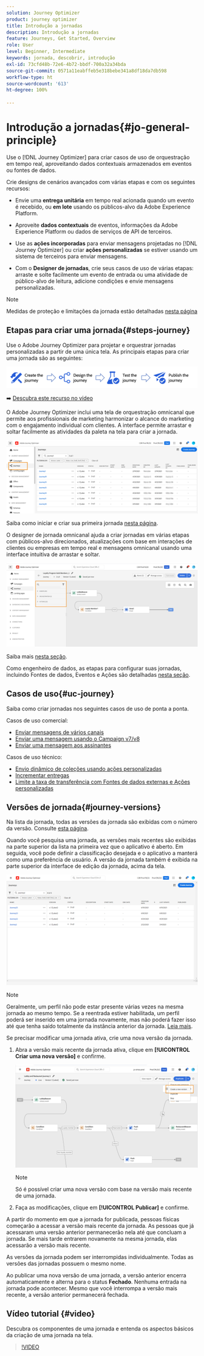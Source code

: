 ```yaml
---
solution: Journey Optimizer
product: journey optimizer
title: Introdução a jornadas
description: Introdução a jornadas
feature: Journeys, Get Started, Overview
role: User
level: Beginner, Intermediate
keywords: jornada, descobrir, introdução
exl-id: 73cfd48b-72e6-4b72-bbdf-700a32a34bda
source-git-commit: 0571a11eabffeb5e318bebe341a8df18da7db598
workflow-type: ht
source-wordcount: '613'
ht-degree: 100%

---
```



# Introdução a jornadas{#jo-general-principle}

Use o [!DNL Journey Optimizer] para criar casos de uso de orquestração em tempo real, aproveitando dados contextuais armazenados em eventos ou fontes de dados.

Crie designs de cenários avançados com várias etapas e com os seguintes recursos:

* Envie uma **entrega unitária** em tempo real acionada quando um evento é recebido, ou **em lote** usando os públicos-alvo da Adobe Experience Platform.

* Aproveite **dados contextuais** de eventos, informações da Adobe Experience Platform ou dados de serviços de API de terceiros.

* Use as **ações incorporadas** para enviar mensagens projetadas no [!DNL Journey Optimizer] ou criar **ações personalizadas** se estiver usando um sistema de terceiros para enviar mensagens.

* Com o **Designer de jornadas**, crie seus casos de uso de várias etapas: arraste e solte facilmente um evento de entrada ou uma atividade de público-alvo de leitura, adicione condições e envie mensagens personalizadas.

>[!NOTE]
>
>Medidas de proteção e limitações da jornada estão detalhadas [nesta página](../start/guardrails.md)

## Etapas para criar uma jornada{#steps-journey}

Use o Adobe Journey Optimizer para projetar e orquestrar jornadas personalizadas a partir de uma única tela. As principais etapas para criar uma jornada são as seguintes:

![](assets/journey-creation-process.png)

➡️ [Descubra este recurso no vídeo](#video)

O Adobe Journey Optimizer inclui uma tela de orquestração omnicanal que permite aos profissionais de marketing harmonizar o alcance do marketing com o engajamento individual com clientes. A interface permite arrastar e soltar facilmente as atividades da paleta na tela para criar a jornada.

![](assets/interface-journeys.png)

Saiba como iniciar e criar sua primeira jornada [nesta página](journey-gs.md).

O designer de jornada omnicanal ajuda a criar jornadas em várias etapas com públicos-alvo direcionados, atualizações com base em interações de clientes ou empresas em tempo real e mensagens omnicanal usando uma interface intuitiva de arrastar e soltar.

![](assets/journey38.png)

Saiba mais [nesta seção](using-the-journey-designer.md).

Como engenheiro de dados, as etapas para configurar suas jornadas, incluindo Fontes de dados, Eventos e Ações são detalhadas [nesta seção](../configuration/about-data-sources-events-actions.md).


## Casos de uso{#uc-journey}

Saiba como criar jornadas nos seguintes casos de uso de ponta a ponta.

Casos de uso comercial:

* [Enviar mensagens de vários canais](journeys-uc.md)
* [Enviar uma mensagem usando o Campaign v7/v8](ajo-ac.md)
* [Enviar uma mensagem aos assinantes](message-to-subscribers-uc.md)

Casos de uso técnico:

* [Envio dinâmico de coleções usando ações personalizadas](collections.md)
* [Incrementar entregas](ramp-up-deliveries-uc.md)
* [Limite a taxa de transferência com Fontes de dados externas e Ações personalizadas](limit-throughput.md)

## Versões de jornada{#journey-versions}

Na lista da jornada, todas as versões da jornada são exibidas com o número da versão. Consulte [esta página](../building-journeys/using-the-journey-designer.md).

Quando você pesquisa uma jornada, as versões mais recentes são exibidas na parte superior da lista na primeira vez que o aplicativo é aberto. Em seguida, você pode definir a classificação desejada e o aplicativo a manterá como uma preferência de usuário. A versão da jornada também é exibida na parte superior da interface de edição da jornada, acima da tela.

![](assets/journeyversions1.png)

>[!NOTE]
>
>Geralmente, um perfil não pode estar presente várias vezes na mesma jornada ao mesmo tempo. Se a reentrada estiver habilitada, um perfil poderá ser inserido em uma jornada novamente, mas não poderá fazer isso até que tenha saído totalmente da instância anterior da jornada. [Leia mais](end-journey.md).

Se precisar modificar uma jornada ativa, crie uma nova versão da jornada.

1. Abra a versão mais recente da jornada ativa, clique em **[!UICONTROL Criar uma nova versão]** e confirme.

   ![](assets/journeyversions2.png)

   >[!NOTE]
   >
   >Só é possível criar uma nova versão com base na versão mais recente de uma jornada.

1. Faça as modificações, clique em **[!UICONTROL Publicar]** e confirme.

A partir do momento em que a jornada for publicada, pessoas físicas começarão a acessar a versão mais recente da jornada. As pessoas que já acessaram uma versão anterior permanecerão nela até que concluam a jornada. Se mais tarde entrarem novamente na mesma jornada, elas acessarão a versão mais recente.

As versões da jornada podem ser interrompidas individualmente. Todas as versões das jornadas possuem o mesmo nome.

Ao publicar uma nova versão de uma jornada, a versão anterior encerra automaticamente e alterna para o status **Fechado**. Nenhuma entrada na jornada pode acontecer. Mesmo que você interrompa a versão mais recente, a versão anterior permanecerá fechada.

## Vídeo tutorial {#video}

Descubra os componentes de uma jornada e entenda os aspectos básicos da criação de uma jornada na tela.

>[!VIDEO](https://video.tv.adobe.com/v/3424996?quality=12)
